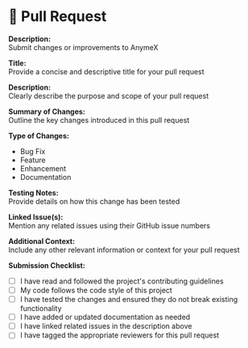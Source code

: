 # 🚀 Pull Request
**Description:**  
Submit changes or improvements to AnymeX

**Title:**  
Provide a concise and descriptive title for your pull request

**Description:**  
Clearly describe the purpose and scope of your pull request

**Summary of Changes:**  
Outline the key changes introduced in this pull request

**Type of Changes:**  
- Bug Fix
- Feature
- Enhancement
- Documentation

**Testing Notes:**  
Provide details on how this change has been tested

**Linked Issue(s):**  
Mention any related issues using their GitHub issue numbers

**Additional Context:**  
Include any other relevant information or context for your pull request

**Submission Checklist:**
- [ ] I have read and followed the project's contributing guidelines
- [ ] My code follows the code style of this project
- [ ] I have tested the changes and ensured they do not break existing functionality
- [ ] I have added or updated documentation as needed
- [ ] I have linked related issues in the description above
- [ ] I have tagged the appropriate reviewers for this pull request
